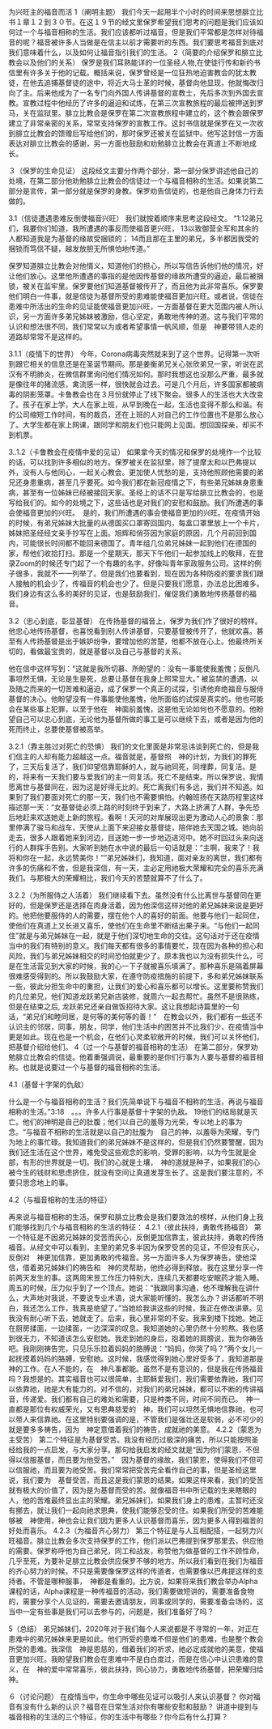为兴旺主的福音而活
1（阐明主题）
我们今天一起用半个小时的时间来思想腓立比书１章１２到３０节。在这１９节的经文里保罗希望我们思考的问题是我们应该如何过一个与福音相称的生活。我们应该都听过福音，但是我们平常都是怎样对待福音的呢？福音被许多人当做是在信主以前才需要听的东西。我们要思考福音到底对我们意味着什么，以及如何让福音指引我们的生活。
2（简要的介绍保罗和腓立比教会以及他们的关系）
保罗是我们耳熟能详的一位圣经人物,在使徒行传和新约书信里有许多关于他的记载。概括来说，保罗曾经是一位狂热地迫害教会的犹太教徒，在他去追捕基督徒的途中，将近大马士革的时候，基督向他显现，他就悔改归向了主。后来他成为了一名专门向外国人传讲基督的宣教士，先后多次到外国去宣教。宣教过程中他经历了许多的逼迫和试炼，在第三次宣教旅程的最后被押送到罗马，关在监狱里。腓立比教会是保罗在第二次宣教旅程中建立的，这个教会跟保罗建立了非常亲密的关系，常常支持保罗的宣教工作。这封书信就是保罗在又一次收到腓立比教会的馈赠后写给他们的，那时保罗还被关在监狱中。他写这封信一方面表达对腓立比教会的感谢，另一方面也鼓励和劝勉腓立比教会在真道上不断地成长。
 
３（保罗的生命见证）
这段经文主要分作两个部分，第一部分保罗讲述他自己的处境，在第二部分他劝勉腓立比教会的信徒过一个与福音相称的生活。如果说第二部分是言传，第一部分就是保罗的身教。保罗劝告信徒的，也是他自己身体力行去做的。
 
3.1（信徒遭遇患难反倒使福音兴旺）
我们就按着顺序来思考这段经文。
“1:12弟兄们，我要你们知道，我所遭遇的事反而使福音更兴旺， 13以致御营全军和其余的人都知道我是为基督的缘故受捆锁的； 14而且那在主里的弟兄，多半都因我受的捆锁而笃信不疑，越发放胆无所惧怕地传道。”
 
保罗知道腓立比教会对他情义，知道他们的担心，所以写信告诉他们他的情况，好让他们放心。这里他所遭遇的事指的是他因传基督的缘故所遭受的逼迫，最后被捆锁，被关在监牢里。保罗要他们知道基督被传开了，而且他为此非常喜乐。保罗要他们明白一件事，就是信徒为基督所受的患难能使福音更加兴旺。或者说，信徒在患难中所活出的生命的见证能使福音更加兴旺，一方面基督在更大范围内被人所认识，另一方面许多弟兄姊妹被激励，信心坚定，勇敢地传神的道。这与我们平常的认识和想法很不同，我们常常以为或者希望事情一帆风顺，但是　神要带领人走的道路却常常不是这样的。
 
3.1.1（疫情下的世界）
今年，Corona病毒突然就来到了这个世界。记得第一次听到跟它相关的信息还是在圣诞节期间。那是姜衡弟兄关心张欣弟兄一家，听说在武汉有不明肺炎，在微信群里询问他们情况如何。那时我想这也没那么严重，最多就是像往年的猪流感，禽流感一样，很快就会过去。可是几个月后，许多国家都被病毒的阴影笼罩。卡鲁教会也在３月份就停止了线下聚会。很多人的生活也大大改变了。孩子在家上学，大人在家上班，从早到晚在一起，生活也变得不那么和谐。有的公司缩短工作时间，有的裁员，还在上班的人对自己的工作位置也不是那么放心了。大学生都在家上网课，跟同学和朋友们也只能网上见面。想回国探亲，却买不到机票。
 
3..1.2（卡鲁教会在疫情中爱的见证）
如果拿今天的情况和保罗的处境作一个比较的话，可以找到许多相似的地方。保罗被关在监狱里，除了提摩太和以巴弗提以外，没有人与他同心，一起关心教会。更加使人忧愁的是，支持他照顾他需要的弟兄还身患重病，甚至几乎要死。如今我们都在新冠疫情之下，有些弟兄姊妹身患重病，甚至有一位姊妹已经被接回天家。圣经上的话不只是写给腓立比教会的，也是写给我们的。如今的处境之下，这些话也是对我们的安慰和鼓励。我们所遭遇的事会使福音更加的兴旺。　是的，我们所遭遇的事会使福音更加的兴旺。在疫情开始的时候，有弟兄姊妹大批量的从德国买口罩寄回国内，每盒口罩里放上一个卡片，姊妹把圣经经文亲手抄写在上面。旭辉和俏芬因为家庭的原因，几个月前回到国内，可能很长时间都不能回来德国了。青年组几位弟兄姊妹一起到他们在德国的家，帮他们收拾打扫。那是一个星期天，那天下午他们一起参加线上的敬拜，在登录Zoom的时候还专门起了一个有趣的名字，好像叫青年家政服务公司。这样的例子很多，我就不一一列举了。但是我们也要看到，现在因为各种防疫的要求我们跟人接触的机会少了，传福音的机会也少了。但是只要我们愿意，办法总比困难多。我们身边有这么多的美好的见证，也是鼓励我们，催促我们勇敢地传扬基督的福音。
 
3.2（忠心到底，彰显基督）
在传扬基督的福音上，保罗为我们作了很好的榜样。他忠心地传扬基督，也喜悦看到别人传讲基督，只要基督被传开了，他就欢喜。甚至有人传扬基督是出于嫉妒纷争，要增加他的苦楚，他都不放在心上。他最终所关切的，看做最宝贵的，就是基督以及自己与基督的关系。
 
他在信中这样写到：“这就是我所切慕、所盼望的：没有一事能使我羞愧；反倒凡事坦然无惧，无论是生是死，总要让基督在我身上照常显大。” 被监禁的遭遇，以及随之而来的一切苦难和逼迫，成了保罗一个真正的试探，引诱他弃绝福音与服侍基督的决心。他盼望没有一件事能使他羞愧，他所面临的试探是真实的。他也可能会在某些事上犯罪，以至于他在　神面前羞愧，这是他无论如何也不愿意的。他盼望自己可以忠心到底，无论他为基督所做的事工是可以继续下去，或者是因为他的死而终止，总要使基督被高举。
 
 
3.2.1（靠主胜过对死亡的恐惧）
我们的文化里面是非常忌讳谈到死亡的，但是我们信主的人却有能力超越这一点。福音就是，基督照　神的计划，为我们的罪死了，三天后复活了，我们仰望信靠耶稣的人，就与祂同死，同埋葬，同复活。是的，将来有一天我们要与爱我们的主一同复活。死亡不是结束。所以保罗说，我情愿离世与基督同在，因为这是好得无比的。死亡离我们有多远，我们并不知道。如果到了我们要面对死亡的那一天，我们也不需要惧怕。约翰班扬在天路历程里这样描述那一天：“女基督徒必须上路的时刻终于到来了，大路上挤满了人群，争先恐后地赶来欢送她走上新的旅程。看啊！天河的对岸展现出更为激动人心的景象：那里停满了骏马和战车，天使从上面下来迎接女基督徒，陪伴她去天国之城。她向前走去，很多人跟着她来到河边，目送她一步一步地迈进河中。她不时回过头来向送行的人群挥手告别。大家听到她在水中说的最后一句话就是：“主啊，我来了！我将和你在一起，永远赞美你！””弟兄姊妹们，我知道，面对亲友的离世，我们都有许多的伤痛和不舍，但是我深信，有一天，主必定用祂极大荣耀和完全的喜乐充满我们。与那极大的荣耀相比，我们今天的苦楚就算不了什么了。
 
3.2.2（为所服侍之人活着）
我们继续看下去。虽然没有什么比离世与基督同在更好的，但是保罗还是选择在肉身活着，因为他深信这样对他的弟兄姊妹来说是更好的。他把他要服侍的人的需要，摆在他个人的喜好的前面。他要与他们一起同住，使他们在真道上又长进又喜乐，使他们在生命里不断结出果子来。“与他们一起同住”就是与弟兄姊妹在一起，就是于他们深切地生命的交往。这句话对于还在疫情当中的我们有特别的意义。我们每天都有很多的事情要忙，现在因为各种的担心和风险，我们与弟兄姊妹相交的时间恐怕就更少了。原本我也以为没有损失什么，可是在生活营见到大家的时候，我的心一下子就被喜乐填满了。那种喜乐是隔着屏幕很难感受得到的。所以我鼓励大家，在遵守防疫措施的前提下，多和弟兄姊妹联系一些，彼此分担生命中的重担，让我们的爱心和喜乐都可以增长。这里要称赞我们的几位弟兄，他们知道龙跃弟兄新店装修，就周六一起去帮忙。虽然不是很熟练，但是在结束之后, 龙跃弟兄还亲自做饭招待大家。这让我想起诗篇里的一句话，“弟兄们和睦同居，是何等的美何等的善！”　在教会以外，我们都有一些还不认识主的邻居，同事，朋友，同学，他们生活中的困苦并不比我们少，在疫情当中更是如此。现在也是一个机会，在他们心灵柔软敞开的时候，我们可以关怀他们，把基督介绍给他们。
4（过一个与基督的福音相称的生活）
在第二部分，保罗劝勉腓立比教会的信徒。他着重强调说，最重要的是你们行事为人要与基督的福音相称。也就是说要过一个与基督的福音相称的生活。
 
4.1（基督十字架的仇敌）
 
什么是一个与福音相称的生活？我们先简单说下与福音不相称的生活，再说与福音相称的生活。”3:18　。。。许多人行事是基督十字架的仇敌。 19他们的结局就是灭亡。他们的神明是自己的肚腹；他们以自己的羞辱为光荣，专以地上的事为念。“与福音不相称的生活就是以自己的肚腹为　自己的神，以羞辱为荣耀，专门为地上的事忙碌。我知道我们的弟兄姊妹不是这样的，但是我们仍然要警醒，因为我们还生活在这个世界，难免受这些观念的影响，受罪的影响，以为今生就是全部，有形的世界就是一切。我们的心就是土壤，　神的道就是种子，如果我们的心被今生的钱财和思虑挤住，就没有空间让真道发芽生长了。这是我们要注意的，不要只思念地上的事。
 
4.2（与福音相称的生活的特征）
 
再来说与福音相称的生活。保罗和腓立比教会是我们要效法的榜样，从他们身上我们能够找到几个与福音相称的生活的特征：
4.2.1（彼此扶持，勇敢传扬福音）
第一个特征是不因弟兄姊妹的受苦而灰心，反倒更加信靠主，彼此扶持，勇敢的传扬福音。从经文中可以看到，主里的弟兄多半因为保罗受苦的见证，不但没有灰心，反倒对　神更加信靠，更加勇敢的传福音。另一方面许多人为保罗祷告，使他深信，借着弟兄姊妹们的祷告和　神的灵帮助，他终必得到释放。我在这里分享一件前两天发生的事。这两周宋昱工作压力特别大，连续几天都要吃安眠药才能入睡。周五的时候，压力似乎到了一个顶点。她说：“我跟同事沟通，他不理解我在讲什么，大声地对我说，不要说专业术语，说大家能听懂的。我怎么办？讲话都听不明白，我还怎么工作，我真是绝望了。”当她给我讲这些的时候，我正在修改讲章。见我没有耐心听下去，她就走了。后来，我心里非常的不安。我来到楼下找她。她正在厨房揉面，一边揉面，一边深深的叹息。我知道她的心里仍然十分煎熬。我也感到很无力，不知道该怎么安慰她。我走到她的身后，抱着她的肩膀说，我为你祷告吧。我刚刚祷告完，只见乐乐拉着妈妈的胳膊说：“妈妈，你哭了吗？”两个女儿一起抚摸着妈妈的胳膊，安慰她。这时候，我感觉得到她心里好受多了，我知道那是　神的工作。在人不能的，在　神凡事都能。虽然不是有意识的，但是我在传扬福音吗？我想是的。其实福音也可以很简单，主耶稣爱我们，我们需要依靠祂，我们可以依靠祂，祂是大有能力的。对不信的，对我们的弟兄姊妹，都可以不断的传讲福音，传递爱。我们都有自己的难处和需要，只是种类不同，时间不同而已。　神一直都是那位有权威荣光，又有恩典慈爱的　神，我们可以坦然无惧地信靠祂，也可以带人来信靠祂。在这里特别要强调的是，不管我们是强壮还是软弱，必不可少的就是要多多祷告，因为　神定意借着我们的祷告，成就祂的美意。
4.2.2（蒙恩为主受苦）
第二个特征是为基督受苦。我没有经历过极深的痛苦，所以只能按照圣经给我的一点启发，与大家分享。那句给我启发的经文就是“因为你们蒙恩，不但得以信服基督，而且要为他受苦。”　因为基督的缘故，我们蒙恩，使得我们不但可以信服祂，而且要为祂受苦。我们常常把受苦完全看作自己的事，但是圣经这里说，我们要为　基督受苦，而且这是我们蒙恩的结果。如果这样来看，我们的受苦就有极大的价值了，因为是为基督而受的苦。就像福音书中所记载的生来瞎眼的人，他的苦难最终显出主的荣耀。弟兄姊妹们，如果我们身上的患难，主暂时还没有挪去，就让我们一起向祂求恩典，使我们能够忍受的住。如果我们所受的苦难能够被　神使用，神也会让我们因为更多人认识基督而喜乐，因为更多人得到福音的好处而喜乐。
4.2.3（为福音齐心努力）
第三个特征是与人互相配搭，一起努力兴旺福音。腓立比教会多次支持保罗的工作，他们派以巴弗提到保罗那里去，供应他的需要。保罗称呼他为自己弟兄，同工和战友，称赞他为做基督的工作不顾性命，几乎至死，为要补足腓立比教会供应保罗不够的地方。所以我们看到在我们为福音的齐心努力的时候，不只是需要像保罗这样的传道者，也需要像以巴弗提这样的支持者。不管是哪种服事，　神都是看重的。比方说，如果将来我们教会举办Alpha课程的话，Alpha课程是一种传福音的活动，我们需要做短讲的，需要准备食物的，需要分享个人见证的，需要去邀请朋友，同事或同学的，需要准备会场的，这当中一定有些事是我们可以去参与的，问题是，我们准备好了吗？
 
5（总结）
弟兄姊妹们，2020年对于我们每个人来说都是不寻常的一年，对正在患难中的弟兄姊妹来更是如此。他们所受的患难不但是他们的患难，也是整个教会所受的患难。我深信　神是恩慈的，借着我们的祈求，祂必定成就他的美意，使福音更加兴旺。我盼望我们教会在患难中不是白白度过，而是在信心中认识患难的意义，在　神的爱中常常喜乐，彼此扶持，同心协力，勇敢地传扬基督，把荣耀归给神。
 
 
６（讨论问题）
在疫情当中，你生命中哪些见证可以吸引人来认识基督？
你对福音有没有什么新的认识？福音在日常生活对你有哪些安慰和鼓励？
讲道中提到与福音相称的生活的三个特征，你的生活中有哪些？你今后有什么打算？